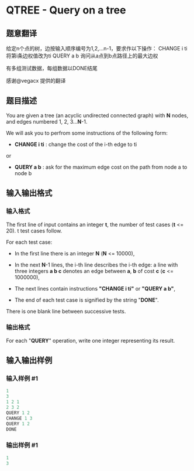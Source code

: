 # QTREE - Query on a tree

## 题意翻译

给定n个点的树，边按输入顺序编号为1,2,...n-1，要求作以下操作： CHANGE i ti 将第i条边权值改为ti QUERY a b 询问从a点到b点路径上的最大边权

有多组测试数据，每组数据以DONE结尾

感谢@vegacx 提供的翻译

## 题目描述

You are given a tree (an acyclic undirected connected graph) with **N** nodes, and edges numbered 1, 2, 3...**N**-1.

We will ask you to perfrom some instructions of the following form:

- **CHANGE i ti** : change the cost of the i-th edge to ti

or

- **QUERY a b** : ask for the maximum edge cost on the path from node a to node b

## 输入输出格式

### 输入格式

The first line of input contains an integer **t**, the number of test cases (**t** <= 20). t test cases follow.

For each test case:

- In the first line there is an integer **N** (**N** <= 10000),

- In the next **N**-1 lines, the i-th line describes the i-th edge: a line with three integers **a b c** denotes an edge between **a**, **b** of cost **c** (**c** <= 1000000),

- The next lines contain instructions **"CHANGE i ti"** or **"QUERY a b"**,

- The end of each test case is signified by the string "**DONE**".

There is one blank line between successive tests.

### 输出格式

For each "**QUERY**" operation, write one integer representing its result.

## 输入输出样例

### 输入样例 #1

```cpp
1
3
1 2 1
2 3 2
QUERY 1 2
CHANGE 1 3
QUERY 1 2
DONE
```


### 输出样例 #1

```cpp
1
3
```


